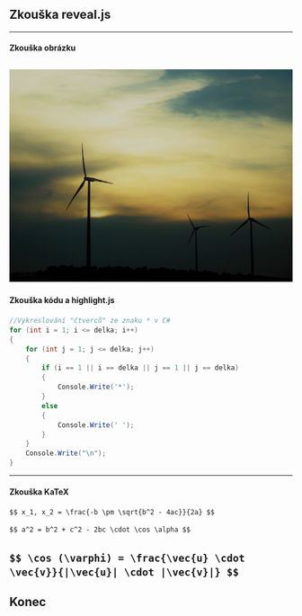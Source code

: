 ## Zkouška reveal.js
---
#### Zkouška obrázku

![Obrázek větrných elektráren v zapadajícím slunci](slides-img/1.jpg)
---
#### Zkouška kódu a highlight.js

```cs [1-16|3,2,16|4,5,14,15|6-13|1-16] <!-- .element: class="r-stretch" -->
//Vykreslování "čtverců" ze znaku * v C#
for (int i = 1; i <= delka; i++)
{
	for (int j = 1; j <= delka; j++)
	{
		if (i == 1 || i == delka || j == 1 || j == delka)
		{
			Console.Write('*');
		}
		else
		{
			Console.Write(' ');
		}
	}
	Console.Write("\n");
}
```
---
#### Zkouška KaTeX

`$$ x_1, x_2 = \frac{-b \pm \sqrt{b^2 - 4ac}}{2a} $$`

`$$ a^2 = b^2 + c^2 - 2bc \cdot \cos \alpha $$`

`$$ \cos (\varphi) = \frac{\vec{u} \cdot \vec{v}}{|\vec{u}| \cdot |\vec{v}|} $$`
---
## Konec

